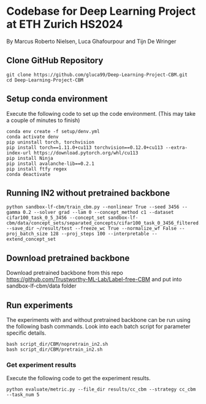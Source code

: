 # Codebase for Deep Learning Project at ETH Zurich HS2024
By Marcus Roberto Nielsen, Luca Ghafourpour and Tijn De Wringer

## Clone GitHub Repository
```
git clone https://github.com/gluca99/Deep-Learning-Project-CBM.git
cd Deep-Learning-Project-CBM
```

## Setup conda environment
Execute the following code to set up the code environment. (This may take a couple of minutes to finish)
```
conda env create -f setup/denv.yml
conda activate denv
pip uninstall torch, torchvision
pip install torch==1.11.0+cu113 torchvision==0.12.0+cu113 --extra-index-url https://download.pytorch.org/whl/cu113
pip install Ninja
pip install avalanche-lib==0.2.1
pip install ftfy regex
conda deactivate
```
## Running IN2 without pretrained backbone
```
python sandbox-lf-cbm/train_cbm.py --nonlinear True --seed 3456 --gamma 0.2 --solver grad --lam 0 --concept_method c1 --dataset cifar100_task_0_5_3456 --concept_set sandbox-lf-cbm/data/concept_sets/separated_concepts/cifar100_task_0_3456_filtered.txt --save_dir ~/result/test --freeze_wc True --normalize_wf False --proj_batch_size 128 --proj_steps 100 --interpretable --extend_concept_set
```

## Download pretrained backbone 
Download pretrained backbone from this repo https://github.com/Trustworthy-ML-Lab/Label-free-CBM and put into sandbox-lf-cbm/data folder

## Run experiments
The experiments with and without pretrained backbone can be run using the following bash commands. Look into each batch script for parameter specific details.
```
bash script_dir/CBM/nopretrain_in2.sh
bash script_dir/CBM/pretrain_in2.sh
```

### Get experiment results
Execute the following code to get the experiment results. 
```
python evaluate/metric.py --file_dir results/cc_cbm --strategy cc_cbm --task_num 5 
```

